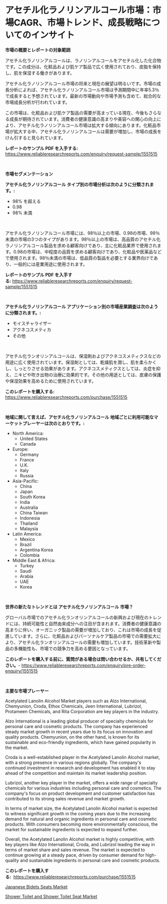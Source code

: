 <p><h1>アセチル化ラノリンアルコール市場：市場CAGR、市場トレンド、成長戦略についてのインサイト</h1></p><p><strong>市場の概要とレポートの対象範囲</strong></p>
<p><p>アセチル化ラノリンアルコールは、ラノリンアルコールをアセチル化した化合物です。この成分は、化粧品および肌ケア製品で広く使用されており、皮脂を保持し、肌を保湿する働きがあります。</p><p>アセチル化ラノリンアルコール市場の将来と現在の展望は明るいです。市場の成長分析によれば、アセチル化ラノリンアルコール市場は予測期間中に年率5.3％で成長すると予想されています。最新の市場動向や市場予測も含めて、総合的な市場成長分析が行われています。</p><p>この市場は、化粧品および肌ケア製品の需要が高まっている現在、今後もさらなる成長が期待されています。消費者の健康意識の高まりや美容への関心の向上により、アセチル化ラノリンアルコール市場は拡大する傾向にあります。化粧品市場が拡大する中、アセチル化ラノリンアルコールは需要が増加し、市場の成長をけん引すると見られています。</p></p>
<p><strong>レポートのサンプル PDF を入手する:</strong> <a href="https://www.reliableresearchreports.com/enquiry/request-sample/1551515">https://www.reliableresearchreports.com/enquiry/request-sample/1551515</a></p>
<p>&nbsp;</p>
<p><strong>市場セグメンテーション</strong></p>
<p><strong>アセチル化ラノリンアルコール タイプ別の市場分析は次のように分類されます。:</strong></p>
<p><ul><li>98% を超える</li><li>0.98</li><li>98% 未満</li></ul></p>
<p>&nbsp;</p>
<p><p>アセチル化ラノリンアルコール市場には、98％以上の市場、0.98の市場、98％未満の市場の3つのタイプがあります。98％以上の市場は、高品質のアセチル化ラノリンアルコール製品を求める顧客向けであり、主に化粧品業界で使用されます。0.98の市場は、中程度の品質を求める顧客向けであり、化粧品や医薬品などで使用されます。98％未満の市場は、低品質の製品を必要とする業界向けであり、一般的には産業用途に使用されます。</p></p>
<p><strong>レポートのサンプル PDF を入手する:</strong>&nbsp;<a href="https://www.reliableresearchreports.com/enquiry/request-sample/1551515">https://www.reliableresearchreports.com/enquiry/request-sample/1551515</a></p>
<p>&nbsp;</p>
<p><strong> アセチル化ラノリンアルコール アプリケーション別の市場産業調査は次のように分類されます。:</strong></p>
<p><ul><li>モイスチャライザー</li><li>アクネコスメティカ</li><li>その他</li></ul></p>
<p>&nbsp;</p>
<p><p>アセチル化ランオリンアルコールは、保湿剤およびアクネコスメティクスなどの用途に広く使用されています。保湿剤としては、乾燥肌を潤し、肌を柔らかくし、しっとりさせる効果があります。アクネコスメティクスとしては、炎症を抑え、ニキビや吹き出物の治療に効果的です。その他の用途としては、皮膚の保護や保湿効果を高めるために使用されています。</p></p>
<p><strong>このレポートを購入する:</strong>&nbsp; <a href="https://www.reliableresearchreports.com/purchase/1551515">https://www.reliableresearchreports.com/purchase/1551515</a></p>
<p>&nbsp;</p>
<p><strong>地域に関して言えば、アセチル化ラノリンアルコール 地域ごとに利用可能なマーケットプレーヤーは次のとおりです。:</strong></p>
<p><ul>
    <li>
        North America:
        <ul>
            <li>United States</li>
            <li>Canada</li>
        </ul>
    </li>
    <li>
        Europe:
        <ul>
            <li>Germany</li>
            <li>France</li>
            <li>U.K.</li>
            <li>Italy</li>
            <li>Russia</li>
        </ul>
    </li>
    <li>
        Asia-Pacific:
        <ul>
            <li>China</li>
            <li>Japan</li>
            <li>South Korea</li>
            <li>India</li>
            <li>Australia</li>
            <li>China Taiwan</li>
            <li>Indonesia</li>
            <li>Thailand</li>
            <li>Malaysia</li>
        </ul>
    </li>
    <li>
        Latin America:
        <ul>
            <li>Mexico</li>
            <li>Brazil</li>
            <li>Argentina Korea</li>
            <li>Colombia</li>
        </ul>
    </li>
    <li>
        Middle East & Africa:
        <ul>
            <li>Turkey</li>
            <li>Saudi</li>
            <li>Arabia</li>
            <li>UAE</li>
            <li>Korea</li>
        </ul>
    </li>
    </ul></p>
<p>&nbsp;</p>
<p><strong>世界の新たなトレンドとは アセチル化ラノリンアルコール 市場？</strong></p>
<p><p>グローバル市場でのアセチル化ランオリンアルコールの新興および現在のトレンドには、持続可能性と自然由来成分への注目が含まれます。消費者の健康意識の高まりに伴い、オーガニック製品の需要が増加しており、これは市場の成長を促進しています。さらに、化粧品およびパーソナルケア製品の市場での需要拡大により、アセチル化ランオリンアルコールの需要も増加しています。技術革新や製品の多機能性も、市場での競争力を高める要因となっています。</p></p>
<p><strong>このレポートを購入する前に、質問がある場合は問い合わせるか、共有してください。</strong>- <a href="https://www.reliableresearchreports.com/enquiry/pre-order-enquiry/1551515">https://www.reliableresearchreports.com/enquiry/pre-order-enquiry/1551515</a></p>
<p>&nbsp;</p>
<p><strong>主要な市場プレーヤー</strong></p>
<p><p>Acetylated Lanolin Alcohol Market players such as Alzo International, Chemyunion, Croda, Ethox Chemicals, Jeen International, Lubrizol, Protameen Chemicals, and Rita Corporation are key players in the industry. </p><p>Alzo International is a leading global producer of specialty chemicals for personal care and cosmetic products. The company has experienced steady market growth in recent years due to its focus on innovation and quality products. Chemyunion, on the other hand, is known for its sustainable and eco-friendly ingredients, which have gained popularity in the market.</p><p>Croda is a well-established player in the Acetylated Lanolin Alcohol market, with a strong presence in various regions globally. The company's continued investment in research and development has enabled it to stay ahead of the competition and maintain its market leadership position. </p><p>Lubrizol, another key player in the market, offers a wide range of specialty chemicals for various industries including personal care and cosmetics. The company's focus on product development and customer satisfaction has contributed to its strong sales revenue and market growth.</p><p>In terms of market size, the Acetylated Lanolin Alcohol market is expected to witness significant growth in the coming years due to the increasing demand for natural and organic ingredients in personal care and cosmetic products. With consumers becoming more environmentally conscious, the market for sustainable ingredients is expected to expand further.</p><p>Overall, the Acetylated Lanolin Alcohol market is highly competitive, with key players like Alzo International, Croda, and Lubrizol leading the way in terms of market share and sales revenue. The market is expected to continue growing at a steady pace, driven by consumer demand for high-quality and sustainable ingredients in personal care and cosmetic products.</p></p>
<p><strong>このレポートを購入する:</strong>&nbsp;&nbsp;<a href="https://www.reliableresearchreports.com/purchase/1551515">https://www.reliableresearchreports.com/purchase/1551515</a></p>
<p><p><a href="https://github.com/wusalecollins540tpqoz/Market-Research-Report-List-1/blob/main/japanese-bidets-seats-market.md">Japanese Bidets Seats Market</a></p><p><a href="https://github.com/kathiaseamanalvaradovlprc2h/Market-Research-Report-List-1/blob/main/shower-toilet-and-shower-toilet-seat-market.md">Shower Toilet and Shower Toilet Seat Market</a></p></p>